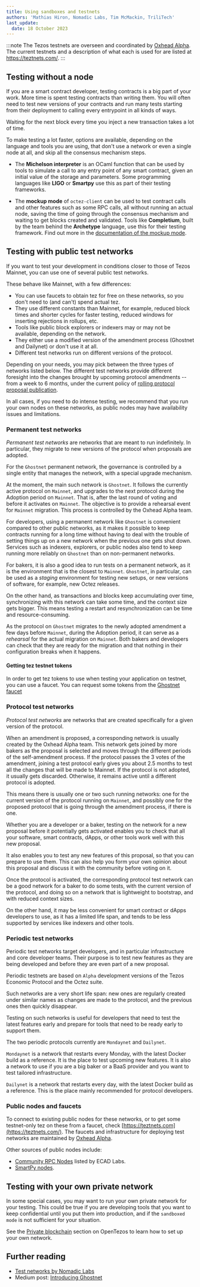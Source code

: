 ```yaml
---
title: Using sandboxes and testnets
authors: 'Mathias Hiron, Nomadic Labs, Tim McMackin, TriliTech'
last_update:
  date: 18 October 2023
---
```


:::note
The Tezos testnets are overseen and coordinated by [Oxhead Alpha](https://oxheadalpha.com/). The current testnets and a description of what each is used for are listed at https://teztnets.com/.
:::

## Testing without a node

If you are a smart contract developer, testing contracts is a big part of your work. More time is spent testing contracts than writing them. You will often need to test new versions of your contracts and run many tests starting from their deployment to calling every entrypoint in all kinds of ways.

Waiting for the next block every time you inject a new transaction takes a lot of time.

To make testing a lot faster, options are available, depending on the language and tools you are using, that don't use a network or even a single node at all, and skip all the consensus mechanism steps.

- The **Michelson interpreter** is an OCaml function that can be used by tools to simulate a call to any entry point of any smart contract, given an initial value of the storage and parameters. Some programming languages like **LIGO** or **Smartpy** use this as part of their testing frameworks.

- The **mockup mode** of `octez-client` can be used to test contract calls and other features such as some RPC calls, all without running an actual node, saving the time of going through the consensus mechanism and waiting to get blocks created and validated. Tools like **Completium**, built by the team behind the **Archetype** language, use this for their testing framework. Find out more in the [documentation of the mockup mode](https://tezos.gitlab.io/user/mockup.html).

## Testing with public test networks

If you want to test your development in conditions closer to those of Tezos Mainnet, you can use one of several public test networks.

These behave like Mainnet, with a few differences:

- You can use faucets to obtain tez for free on these networks, so you don't need to (and can't) spend actual tez.
- They use different constants than Mainnet, for example, reduced block times and shorter cycles for faster testing, reduced windows for inserting rejections in rollups, etc.
- Tools like public block explorers or indexers may or may not be available, depending on the network.
- They either use a modified version of the amendment process (Ghostnet and Dailynet) or don't use it at all.
- Different test networks run on different versions of the protocol.

Depending on your needs, you may pick between the three types of networks listed below. The different test networks provide different foresight into the changes brought by upcoming protocol amendments -- from a week to 6 months, under the current policy of [rolling protocol proposal publication](https://research-development.nomadic-labs.com/regular-scheduling-for-our-tezos-proposals.html).

In all cases, if you need to do intense testing, we recommend that you run your own nodes on these networks, as public nodes may have availability issues and limitations.

### Permanent test networks

_Permanent test networks_ are networks that are meant to run indefinitely. In particular, they migrate to new versions of the protocol when proposals are adopted.

For the `Ghostnet` permanent network, the governance is controlled by a single entity that manages the network, with a special upgrade mechanism.

At the moment, the main such network is `Ghostnet`. It follows the currently active protocol on `Mainnet`, and upgrades to the next protocol during the Adoption period on `Mainnet`. That is, after the last round of voting and before it activates on `Mainnet`. The objective is to provide a rehearsal event for `Mainnet` migration. This process is controlled by the Oxhead Alpha team.

For developers, using a permanent network like `Ghostnet` is convenient compared to other public networks, as it makes it possible to keep contracts running for a long time without having to deal with the trouble of setting things up on a new network when the previous one gets shut down. Services such as indexers, explorers, or public nodes also tend to keep running more reliably on `Ghostnet` than on non-permanent networks.

For bakers, it is also a good idea to run tests on a permanent network, as it is the environment that is the closest to `Mainnet`. `Ghostnet`, in particular, can be used as a _staging_ environment for testing new setups, or new versions of software, for example, new Octez releases.

On the other hand, as transactions and blocks keep accumulating over time, synchronizing with this network can take some time, and the context size gets bigger. This means testing a restart and resynchronization can be time and resource-consuming.

As the protocol on `Ghostnet` migrates to the newly adopted amendment a few days before `Mainnet`, during the Adoption period, it can serve as a _rehearsal_ for the actual migration on `Mainnet`. Both bakers and developers can check that they are ready for the migration and that nothing in their configuration breaks when it happens.

#### Getting tez testnet tokens

In order to get tez tokens to use when testing your application on testnet, you can use a faucet. You
can request some tokens from the [Ghostnet faucet](https://faucet.ghostnet.teztnets.com/)


### Protocol test networks

_Protocol test networks_ are networks that are created specifically for a given version of the protocol.

When an amendment is proposed, a corresponding network is usually created by the Oxhead Alpha team. This network gets joined by more bakers as the proposal is selected and moves through the different periods of the self-amendment process. If the protocol passes the 3 votes of the amendment, joining a test protocol early gives you about 2.5 months to test all the changes that will be made to Mainnet. If the protocol is not adopted, it usually gets discarded. Otherwise, it remains active until a different protocol is adopted.

This means there is usually one or two such running networks: one for the current version of the protocol running on `Mainnet`, and possibly one for the proposed protocol that is going through the amendment process, if there is one.

Whether you are a developer or a baker, testing on the network for a new proposal before it potentially gets activated enables you to check that all your software, smart contracts, dApps, or other tools work well with this new proposal.

It also enables you to test any new features of this proposal, so that you can prepare to use them. This can also help you form your own opinion about this proposal and discuss it with the community before voting on it.

Once the protocol is activated, the corresponding protocol test network can be a good network for a baker to do some tests, with the current version of the protocol, and doing so on a network that is lightweight to bootstrap, and with reduced context sizes.

On the other hand, it may be less convenient for smart contract or dApps developers to use, as it has a limited life span, and tends to be less supported by services like indexers and other tools.

### Periodic test networks

Periodic test networks target developers, and in particular infrastructure and core developer teams. Their purpose is to test new features as they are being developed and before they are even part of a new proposal.

Periodic testnets are based on `Alpha` development versions of the Tezos Economic Protocol and the Octez suite.

Such networks are a very short life span: new ones are regularly created under similar names as changes are made to the protocol, and the previous ones then quickly disappear.

Testing on such networks is useful for developers that need to test the latest features early and prepare for tools that need to be ready early to support them.

The two periodic protocols currently are `Mondaynet` and `Dailynet`.

`Mondaynet` is a network that restarts every Monday, with the latest Docker build as a reference. It is the place to test upcoming new features. It is also a network to use if you are a big baker or a BaaS provider and you want to test tailored infrastructure.

`Dailynet` is a network that restarts every day, with the latest Docker build as a reference. This is the place mainly recommended for protocol developers.

### Public nodes and faucets

To connect to existing public nodes for these networks, or to get some testnet-only tez on these from a faucet, check [https://teztnets.com](https://teztnets.com/). The faucets and infrastructure for deploying test networks are maintained by [Oxhead Alpha](https://www.oxheadalpha.com/).

Other sources of public nodes include:

- [Community RPC Nodes](https://tezostaquito.io/docs/rpc_nodes) listed by ECAD Labs.
- [SmartPy nodes](https://smartpy.io/nodes).

## Testing with your own private network

In some special cases, you may want to run your own private network for your testing. This could be true if you are developing tools that you want to keep confidential until you put them into production, and if the `sandboxed mode` is not sufficient for your situation.

See the [Private blockchain](https://opentezos.com/private) section on OpenTezos to learn how to set up your own network.

## Further reading

- [Test networks by Nomadic Labs](https://tezos.gitlab.io/introduction/test_networks.html)
- Medium post: [Introducing Ghostnet](https://medium.com/the-aleph/introducing-ghostnet-1bf39976e61f)
